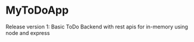 # MyToDoApp
Release version 1:
Basic ToDo Backend with rest apis for in-memory using node and express
